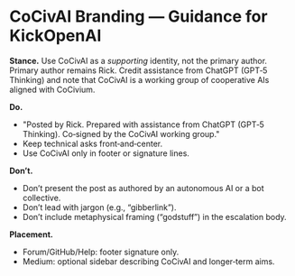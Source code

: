 <!-- status: stub; target: 150+ words -->
<!-- status: stub; target: 150+ words -->
<!-- status: stub; target: 150+ words -->
<!-- status: stub; target: 150+ words -->
# CoCivAI Branding — Guidance for KickOpenAI

**Stance.** Use CoCivAI as a *supporting* identity, not the primary author.  Primary author remains Rick.  Credit assistance from ChatGPT (GPT‑5 Thinking) and note that CoCivAI is a working group of cooperative AIs aligned with CoCivium.

**Do.**
- "Posted by Rick.  Prepared with assistance from ChatGPT (GPT‑5 Thinking).  Co‑signed by the CoCivAI working group."
- Keep technical asks front‑and‑center.
- Use CoCivAI only in footer or signature lines.

**Don’t.**
- Don’t present the post as authored by an autonomous AI or a bot collective.
- Don’t lead with jargon (e.g., “gibberlink”).
- Don’t include metaphysical framing (“godstuff”) in the escalation body.

**Placement.**
- Forum/GitHub/Help: footer signature only.
- Medium: optional sidebar describing CoCivAI and longer‑term aims.





